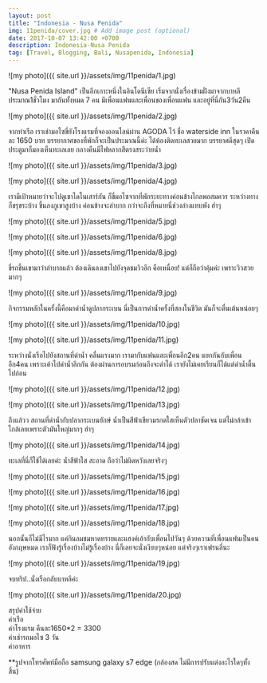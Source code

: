 ```yaml
---
layout: post
title: "Indonesia - Nusa Penida"
img: 11penida/cover.jpg # Add image post (optional)
date: 2017-10-07 13:42:00 +0700
description: Indonesia-Nusa Penida
tag: [Travel, Blogging, Bali, Nusapenida, Indonesia]
---
```

![my photo]({{ site.url }}/assets/img/11penida/1.jpg)

"Nusa Penida Island" เป็นอีกเกาะหนึ่งในอินโดนีเซีย เริ่มจากนั่งเรื่องข้ามฝั่งมาจากบาหลี ประมาณ1ชั่วโมง มากันทั้งหมด 7 คน มีเพื่อนแฟนและเพื่อนของเพื่อนแฟน และอยู่ที่นี่กัน3วัน2คืน  

![my photo]({{ site.url }}/assets/img/11penida/2.jpg)

จากท่าเรือ เราเช่ามอไซขี่ยังโรงแรมที่จองออนไลน์ผ่าน AGODA ไว้ ชื่อ waterside inn ในราคาคืนละ 1650 บาท บรรยากาศของที่พักก็จะเป็นประมาณนี้ค่ะ ได้ห้องติดทะเลสวยมาก บรรยาศดีสุดๆ เปิดประตูมาก็มองเห็นทะเลเลย กลางคืนมีไฟหลากสีตรงสระว่ายน้ำ  

![my photo]({{ site.url }}/assets/img/11penida/3.jpg)

![my photo]({{ site.url }}/assets/img/11penida/4.jpg)

เรามีเป้าหมายว่าจะไปดูเขาไดโนเสาร์กัน ก็ขี่มอไซจากที่พักระยะทางค่อนข้างไกลพอสมควร ระหว่างทางก็ขรุขระบ้าง ขึ้นลงภูเขาสูงบ้าง ค่อนข้างจะลำบาก กว่าจะถึงที่หมายนี่ช่วงล่างแทบพัง ฮ่าๆ

![my photo]({{ site.url }}/assets/img/11penida/5.jpg)

![my photo]({{ site.url }}/assets/img/11penida/6.jpg)

![my photo]({{ site.url }}/assets/img/11penida/8.jpg)

ขี่รถขึ้นเขามาว่าลำบากแล้ว ต้องเดินลงเขาไปยังจุดชมวิวอีก คือเหนื่อย! แต่ก็ถือว่าคุ้มค่ะ เพราะวิวสวยมากๆ

![my photo]({{ site.url }}/assets/img/11penida/9.jpg)

กิจกรรมหลักในครั้งนี้คือมาดำน้ำดูปลากระเบน นี่เป็นการดำน้ำครั้งที่สองในชีวิต มันก็จะตื่นเต้นหน่อยๆ

![my photo]({{ site.url }}/assets/img/11penida/10.jpg)

![my photo]({{ site.url }}/assets/img/11penida/11.jpg)

ระหว่างนั่งเรือไปยังสถานที่ดำน้ำ คลื่นแรงมาก เรามากับแฟนและเพื่อนอีก2คน แยกกันกับเพื่อนอีก4คน เพราะเค้าไปดำน้ำลึกกัน ต้องผ่านการอบรมก่อนถึงจะดำได้ เรายังไม่เคยเรียนก็ได้แต่ดำน้ำตื้นไปก่อน

![my photo]({{ site.url }}/assets/img/11penida/12.jpg)

![my photo]({{ site.url }}/assets/img/11penida/13.jpg)

ถึงแล้วว สถานที่ดำน้ำกับปลากระเบนยักษ์ น้ำเป็นสีฟ้าเขียวมรกตใสเห็นตัวปลาชัดเจน แต่ไม่กล้าเข้าไกล้เลยเพราะตัวมันใหญ่มากๆ ฮ่าๆ

![my photo]({{ site.url }}/assets/img/11penida/14.jpg)

ทะเลที่นี่ก็ใช้ได้เลยค่ะ น้ำสีฟ้าใส สะอาด ถือว่าไม่ผิดหวังเลยจริงๆ

![my photo]({{ site.url }}/assets/img/11penida/15.jpg)

![my photo]({{ site.url }}/assets/img/11penida/16.jpg)

![my photo]({{ site.url }}/assets/img/11penida/17.jpg)

![my photo]({{ site.url }}/assets/img/11penida/18.jpg)

นอกนั้นก็ไม่มีไรมาก แค่กินลมชมหาดทรายและแฮงค์เอ้ากับเพื่อนไปวันๆ ด้วยความที่เพื่อนแฟนเป็นคนอังกฤษหมด เราก็ฟังรู้เรื่องบ้างไม่รู้เรื่องบ้าง นี่ก็เลยจะนั่งเงียบๆหน่อย แต่จริงๆเราเฟรนลี่นะ

![my photo]({{ site.url }}/assets/img/11penida/19.jpg)

จบทริป..นั่งเรือกลับบาหลีค่ะ

![my photo]({{ site.url }}/assets/img/11penida/20.jpg)

สรุปค่าใช้จ่าย    
ค่าเรือ    
ค่าโรงแรม คืนละ1650*2 = 3300    
ค่าเช่ารถมอไซ 3 วัน    
ค่าอาหาร     



**รูปจากโทรศัพท์มือถือ samsung galaxy s7 edge (กล้องสด ไม่มีการปรับแต่งอะไรใดๆทั้งสิ้น)
